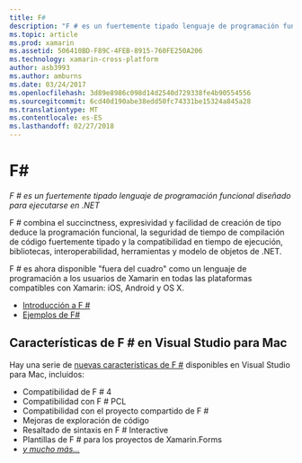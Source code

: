 ```yaml
---
title: F#
description: "F # es un fuertemente tipado lenguaje de programación funcional diseñado para ejecutarse en .NET"
ms.topic: article
ms.prod: xamarin
ms.assetid: 506410BD-F89C-4FEB-8915-760FE250A206
ms.technology: xamarin-cross-platform
author: asb3993
ms.author: amburns
ms.date: 03/24/2017
ms.openlocfilehash: 3d89e8986c098d14d2540d729338fe4b90554556
ms.sourcegitcommit: 6cd40d190abe38edd50fc74331be15324a845a28
ms.translationtype: MT
ms.contentlocale: es-ES
ms.lasthandoff: 02/27/2018
---
```

# <a name="f35"></a>F&#35;

_F # es un fuertemente tipado lenguaje de programación funcional diseñado para ejecutarse en .NET_

F # combina el succinctness, expresividad y facilidad de creación de tipo deduce la programación funcional, la seguridad de tiempo de compilación de código fuertemente tipado y la compatibilidad en tiempo de ejecución, bibliotecas, interoperabilidad, herramientas y modelo de objetos de .NET.

F # es ahora disponible "fuera del cuadro" como un lenguaje de programación a los usuarios de Xamarin en todas las plataformas compatibles con Xamarin: iOS, Android y OS X.

- [Introducción a F #](overview.md)
- [Ejemplos de F#](samples.md)

## <a name="f-features-in-visual-studio-for-mac"></a>Características de F # en Visual Studio para Mac

Hay una serie de [nuevas características de F #](https://developer.xamarin.com/releases/studio/xamarin.studio_6.0/xamarin.studio_6.0/#F_Enhancements) disponibles en Visual Studio para Mac, incluidos:

- Compatibilidad de F # 4
- Compatibilidad con F # PCL
- Compatibilidad con el proyecto compartido de F #
- Mejoras de exploración de código
- Resaltado de sintaxis en F # Interactive
- Plantillas de F # para los proyectos de Xamarin.Forms
- [*y mucho más...*](https://developer.xamarin.com/releases/studio/xamarin.studio_6.0/xamarin.studio_6.0/#F_Enhancements)

